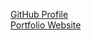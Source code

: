 [GitHub Profile](https://github.com/laurelkelly)    
[Portfolio Website](https://laurelkelly.github.io/)
